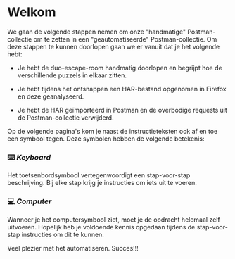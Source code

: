 # Welkom

We gaan de volgende stappen nemen om onze "handmatige" Postman-collectie om te zetten in een "geautomatiseerde" Postman-collectie. Om deze stappen te kunnen doorlopen gaan we er vanuit dat je het volgende hebt:

- Je hebt de duo-escape-room handmatig doorlopen en begrijpt hoe de verschillende puzzels in elkaar zitten.

- Je hebt tijdens het ontsnappen een HAR-bestand opgenomen in Firefox en deze geanalyseerd.

- Je hebt de HAR geïmporteerd in Postman en de overbodige requests uit de Postman-collectie verwijderd.



 Op de volgende pagina's kom je naast de instructieteksten ook af en toe een symbool tegen. Deze symbolen hebben de volgende betekenis:

### :keyboard: ***Keyboard***

Het toetsenbordsymbool vertegenwoordigt een stap-voor-stap beschrijving. Bij elke stap krijg je instructies om iets uit te voeren.

### :computer: ***Computer***

Wanneer je het computersymbool ziet, moet je de opdracht helemaal zelf uitvoeren. Hopelijk heb je voldoende kennis opgedaan tijdens de stap-voor-stap instructies om dit te kunnen.



Veel plezier met het automatiseren. Succes!!!




